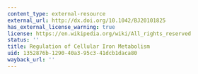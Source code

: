 ```yaml
---
content_type: external-resource
external_url: http://dx.doi.org/10.1042/BJ20101825
has_external_license_warning: true
license: https://en.wikipedia.org/wiki/All_rights_reserved
status: ''
title: Regulation of Cellular Iron Metabolism
uid: 1352876b-1290-40a3-95c3-41dcb1daca80
wayback_url: ''
---
```

